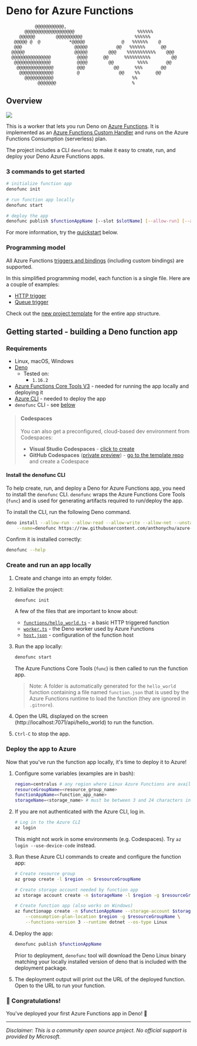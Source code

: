 # Deno for Azure Functions

```
           @@@@@@@@@@@,         
       @@@@@@@@@@@@@@@@@@@                        %%%%%%
     @@@@@@        @@@@@@@@@@                    %%%%%%
   @@@@@ @  @           *@@@@@              @   %%%%%%    @
   @@@                    @@@@@           @@   %%%%%%      @@
  @@@@@                   @@@@@        @@@    %%%%%%%%%%%    @@@
  @@@@@@@@@@@@@@@          @@@@      @@      %%%%%%%%%%        @@
   @@@@@@@@@@@@@@          @@@@        @@         %%%%       @@
    @@@@@@@@@@@@@@         @@@           @@      %%%       @@
     @@@@@@@@@@@@@         @               @@    %%      @@
       @@@@@@@@@@@                              %%
            @@@@@@@                             %
```

## Overview

<p>
    <a href="https://online.visualstudio.com/environments/new?name=Deno%20Azure%20Functions&repo=anthonychu/azure-functions-deno-template">
        <img src="https://img.shields.io/endpoint?url=https%3A%2F%2Faka.ms%2Fvso-badge">
    </a>
</p>

This is a worker that lets you run Deno on [Azure Functions](https://docs.microsoft.com/azure/azure-functions/functions-overview). It is implemented as an [Azure Functions Custom Handler](https://docs.microsoft.com/azure/azure-functions/functions-custom-handlers) and runs on the Azure Functions Consumption (serverless) plan.

The project includes a CLI `denofunc` to make it easy to create, run, and deploy your Deno Azure Functions apps.

### 3 commands to get started

```bash
# initialize function app
denofunc init

# run function app locally
denofunc start

# deploy the app
denofunc publish $functionAppName [--slot $slotName] [--allow-run] [--allow-write]
```

For more information, try the [quickstart](#getting-started) below.

### Programming model

All Azure Functions [triggers and bindings](https://docs.microsoft.com/azure/azure-functions/functions-triggers-bindings) (including custom bindings) are supported.

In this simplified programming model, each function is a single file. Here are a couple of examples:
* [HTTP trigger](https://github.com/anthonychu/azure-functions-deno-template/blob/main/functions/hello_world.ts)
* [Queue trigger](https://github.com/anthonychu/azure-functions-deno-template/blob/main/functions/queue_trigger.ts)

Check out the [new project template](https://github.com/anthonychu/azure-functions-deno-template) for the entire app structure.

## Getting started - building a Deno function app

### Requirements

* Linux, macOS, Windows
* [Deno](https://deno.land/x/install/)
    - Tested on:
        - `1.16.2`
* [Azure Functions Core Tools V3](https://github.com/Azure/azure-functions-core-tools#azure-functions-core-tools) - needed for running the app locally and deploying it
* [Azure CLI](https://docs.microsoft.com/cli/azure/install-azure-cli?view=azure-cli-latest#install) - needed to deploy the app
* `denofunc` CLI - see [below](#install-the-denofunc-cli)

> #### Codespaces
>
> You can also get a preconfigured, cloud-based dev environment from Codespaces:
> 
> * **Visual Studio Codespaces** - [click to create](https://online.visualstudio.com/environments/new?name=Deno%20Azure%20Functions&repo=anthonychu/azure-functions-deno-template)
> * **GitHub Codespaces** ([private preview](https://github.com/features/codespaces)) - [go to the template repo](https://github.com/anthonychu/azure-functions-deno-template) and create a Codespace

#### Install the denofunc CLI

To help create, run, and deploy a Deno for Azure Functions app, you need to install the `denofunc` CLI. `denofunc` wraps the Azure Functions Core Tools (`func`) and is used for generating artifacts required to run/deploy the app.

To install the CLI, run the following Deno command.

```bash
deno install --allow-run --allow-read --allow-write --allow-net --unstable --force \
    --name=denofunc https://raw.githubusercontent.com/anthonychu/azure-functions-deno-worker/v0.9.0/denofunc.ts
```

Confirm it is installed correctly:

```bash
denofunc --help
```

### Create and run an app locally

1. Create and change into an empty folder.

1. Initialize the project:

    ```bash
    denofunc init
    ```

    A few of the files that are important to know about:
    - [`functions/hello_world.ts`](https://github.com/anthonychu/azure-functions-deno-template/blob/main/functions/hello_world.ts) - a basic HTTP triggered function
    - [`worker.ts`](https://github.com/anthonychu/azure-functions-deno-template/blob/main/worker.ts) - the Deno worker used by Azure Functions
    - [`host.json`](https://github.com/anthonychu/azure-functions-deno-template/blob/main/host.json) - configuration of the function host

1. Run the app locally:

    ```bash
    denofunc start
    ```

    The Azure Functions Core Tools (`func`) is then called to run the function app.

    > Note: A folder is automatically generated for the `hello_world` function containing a file named `function.json` that is used by the Azure Functions runtime to load the function (they are ignored in `.gitnore`).

1. Open the URL displayed on the screen (http://localhost:7071/api/hello_world) to run the function.

1. `Ctrl-C` to stop the app.

### Deploy the app to Azure

Now that you've run the function app locally, it's time to deploy it to Azure!

1. Configure some variables (examples are in bash):

    ```bash
    region=centralus # any region where Linux Azure Functions are available
    resourceGroupName=<resource_group_name>
    functionAppName=<function_app_name>
    storageName=<storage_name> # must be between 3 and 24 characters in length and may contain numbers and lowercase letters only.
    ```

1. If you are not authenticated with the Azure CLI, log in.

    ```bash
    # Log in to the Azure CLI
    az login
    ```

    This might not work in some environments (e.g. Codespaces). Try `az login --use-device-code` instead.

1. Run these Azure CLI commands to create and configure the function app:

    ```bash
    # Create resource group
    az group create -l $region -n $resourceGroupName

    # Create storage account needed by function app
    az storage account create -n $storageName -l $region -g $resourceGroupName --sku Standard_LRS

    # Create function app (also works on Windows)
    az functionapp create -n $functionAppName --storage-account $storageName \
        --consumption-plan-location $region -g $resourceGroupName \
        --functions-version 3 --runtime dotnet --os-type Linux
    ```

1. Deploy the app:

    ```bash
    denofunc publish $functionAppName
    ```

    Prior to deployment,  `denofunc` tool will download the Deno Linux binary matching your locally installed version of deno that is included with the deployment package.

1. The deployment output will print out the URL of the deployed function. Open to the URL to run your function.

### 🎉 Congratulations!

You've deployed your first Azure Functions app in Deno! 🦕

---

*Disclaimer: This is a community open source project. No official support is provided by Microsoft.*
